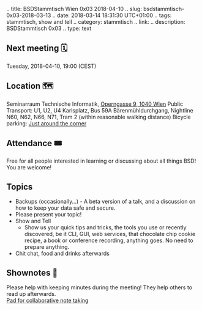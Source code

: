 .. title: BSDStammtisch Wien 0x03 2018-04-10
.. slug: bsdstammtisch-0x03-2018-03-13
.. date: 2018-03-14 18:31:30 UTC+01:00
.. tags: stammtisch, show and tell
.. category: stammtisch
.. link: 
.. description: BSDStammtisch 0x03
.. type: text


## Next meeting 🗓
Tuesday, 2018-04-10, 19:00 (CEST)


## Location 🗺
Seminarraum Technische Informatik, [Operngasse 9, 1040 Wien](https://www.openstreetmap.org/node/419270986#map=18/48.19964/16.36698&layers=C) Public Transport: U1, U2, U4 Karlsplatz, Bus 59A Bärenmühldurchgang, Nightline N60, N62, N66, N71, Tram 2 (within reasonable walking distance) Bicycle parking: [Just around the corner](https://www.openstreetmap.org/node/419270986#map=18/48.19964/16.36698&layers=C)  


## Attendance 🎟
Free for all people interested in learning or discussing about all things BSD! You are welcome!


## Topics 
- Backups (occasionally…) - A beta version of a talk, and a discussion on how to keep your data safe and secure.
- Please present your topic!
- Show and Tell
	- Show us your quick tips and tricks, the tools you use or recently discovered, be it CLI, GUI, web services, that chocolate chip cookie recipe, a book or conference recording, anything goes. No need to prepare anything.
- Chit chat, food and drinks afterwards


## Shownotes 📝
Please help with keeping minutes during the meeting! They help others to read up afterwards.  
[Pad for collaborative note taking](https://pads.c3w.at/code/#/1/edit/JDPmR8rDUVAgQvj2NSwjCA/7CqkmvfNCVMIwZqe2OwJNDL4/)
